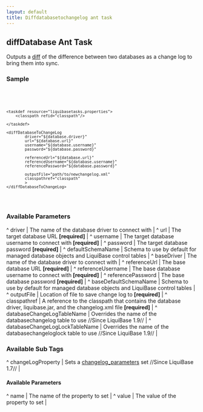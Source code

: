 ```yaml
---
layout: default
title: Diffdatabasetochangelog ant task
---
```


## diffDatabase Ant Task ##

Outputs a [diff](diff.html) of the difference between two databases as a change log to bring them into sync.

### Sample ###

<code xml>
<target name="diff-database" depends="prepare">

    <taskdef resource="liquibasetasks.properties">
        <classpath refid="classpath"/>

    </taskdef>

    <diffDatabaseToChangeLog
            driver="${database.driver}"
            url="${database.url}"
            username="${database.username}"
            password="${database.password}"

            referenceUrl="${database.url}"
            referenceUsername="${database.username}"
            referencePassword="${database.password}"

            outputFile="path/to/newchangelog.xml"
            classpathref="classpath"
            >
    </diffDatabaseToChangeLog>
</target>
</code>



### Available Parameters ###

^ driver  | The name of the database driver to connect with  | 
^ url  | The target database URL **[required]**  | 
^ username  | The target database username to connect with **[required]**  | 
^ password  | The target database password **[required]**  | 
^ defaultSchemaName  | Schema to use by default for managed database objects and LiquiBase control tables  |
^ baseDriver  | The name of the database driver to connect with  | 
^ referenceUrl  | The base database URL **[required]**  | 
^ referenceUsername  | The base database username to connect with **[required]**  | 
^ referencePassword  | The base database password **[required]**  | 
^ baseDefaultSchemaName  | Schema to use by default for managed database objects and LiquiBase control tables  |
^ outputFile  | Location of file to save change log to **[required]**  |
^ classpathref  | A reference to the classpath that contains the database driver, liquibase.jar, and the changelog.xml file **[required]**  | 
^ databaseChangeLogTableName  | Overrides the name of the databasechangelog table to use //Since LiquiBase 1.9// |
^ databaseChangeLogLockTableName  | Overrides the name of the databasechangeloglock table to use //Since LiquiBase 1.9// |

### Available Sub Tags ###
^ changeLogProperty  | Sets a [changelog_parameters](changelog_parameters.html) set //Since LiquiBase 1.7// |

#### Available <changeLogProperty> Parameters ####
^ name  | The name of the property to set  | 
^ value  | The value of the property to set  | 
